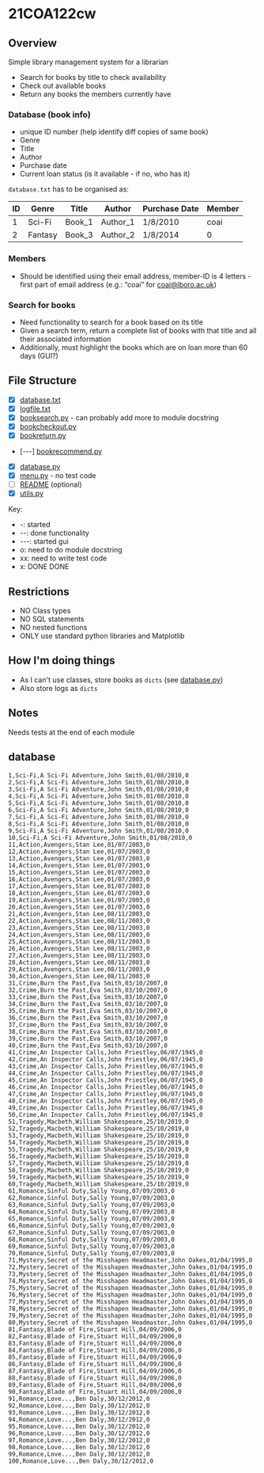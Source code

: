 # 21COA122cw

## Overview

Simple library management system for a librarian

- Search for books by title to check availability
- Check out available books
- Return any books the members currently have

### Database (book info)

- unique ID number (help identify diff copies of same book)
- Genre
- Title
- Author
- Purchase date
- Current loan status (is it available - if no, who has it)

`database.txt` has to be organised as:

| ID  | Genre | Title | Author | Purchase Date | Member |
| --- | ----- | ----- | ------ | ------------- | ------ |
| 1 | Sci-Fi | Book_1 | Author_1 | 1/8/2010 | coai |
| 2 | Fantasy | Book_3 | Author_2 | 1/8/2014 | 0 |

### Members

- Should be identified using their email address,
member-ID is 4 letters - first part of email address (e.g.: “coai” for coai@lboro.ac.uk)

### Search for books

- Need functionality to search for a book based on its title
- Given a search term, return a complete list of books with that title and all their associated information
- Additionally, must highlight the books which are on loan more than 60 days (GUI?)

## File Structure

- [x] [database.txt](database.txt)
- [x] [logfile.txt](logfile.txt)
- [x] [booksearch.py](booksearch.py) - can probably add more to module docstring
- [x] [bookcheckout.py](bookcheckout.py)
- [x] [bookreturn.py](bookreturn.py)
- [---] [bookrecommend.py](bookrecommend.py)
- [x] [database.py](database.py)
- [x] [menu.py](menu.py) - no test code
- [ ] [README](README) (optional)
- [x] [utils.py](utils.py)

Key:
- \-:  started
- \--: done functionality
- \---: started gui
- o: need to do module docstring
- xx: need to write test code
- x: DONE DONE

## Restrictions

- NO Class types
- NO SQL statements
- NO nested functions
- ONLY use standard python libraries and Matplotlib

## How I'm doing things

- As I can't use classes, store books as `dicts` (see [database.py](database.py))
- Also store logs as `dicts`

## Notes

Needs tests at the end of each module


## database
```text
1,Sci-Fi,A Sci-Fi Adventure,John Smith,01/08/2010,0
2,Sci-Fi,A Sci-Fi Adventure,John Smith,01/08/2010,0
3,Sci-Fi,A Sci-Fi Adventure,John Smith,01/08/2010,0
4,Sci-Fi,A Sci-Fi Adventure,John Smith,01/08/2010,0
5,Sci-Fi,A Sci-Fi Adventure,John Smith,01/08/2010,0
6,Sci-Fi,A Sci-Fi Adventure,John Smith,01/08/2010,0
7,Sci-Fi,A Sci-Fi Adventure,John Smith,01/08/2010,0
8,Sci-Fi,A Sci-Fi Adventure,John Smith,01/08/2010,0
9,Sci-Fi,A Sci-Fi Adventure,John Smith,01/08/2010,0
10,Sci-Fi,A Sci-Fi Adventure,John Smith,01/08/2010,0
11,Action,Avengers,Stan Lee,01/07/2003,0
12,Action,Avengers,Stan Lee,01/07/2003,0
13,Action,Avengers,Stan Lee,01/07/2003,0
14,Action,Avengers,Stan Lee,01/07/2003,0
15,Action,Avengers,Stan Lee,01/07/2003,0
16,Action,Avengers,Stan Lee,01/07/2003,0
17,Action,Avengers,Stan Lee,01/07/2003,0
18,Action,Avengers,Stan Lee,01/07/2003,0
19,Action,Avengers,Stan Lee,01/07/2003,0
20,Action,Avengers,Stan Lee,01/07/2003,0
21,Action,Avengers,Stan Lee,08/11/2003,0
22,Action,Avengers,Stan Lee,08/11/2003,0
23,Action,Avengers,Stan Lee,08/11/2003,0
24,Action,Avengers,Stan Lee,08/11/2003,0
25,Action,Avengers,Stan Lee,08/11/2003,0
26,Action,Avengers,Stan Lee,08/11/2003,0
27,Action,Avengers,Stan Lee,08/11/2003,0
28,Action,Avengers,Stan Lee,08/11/2003,0
29,Action,Avengers,Stan Lee,08/11/2003,0
30,Action,Avengers,Stan Lee,08/11/2003,0
31,Crime,Burn the Past,Eva Smith,03/10/2007,0
32,Crime,Burn the Past,Eva Smith,03/10/2007,0
33,Crime,Burn the Past,Eva Smith,03/10/2007,0
34,Crime,Burn the Past,Eva Smith,03/10/2007,0
35,Crime,Burn the Past,Eva Smith,03/10/2007,0
36,Crime,Burn the Past,Eva Smith,03/10/2007,0
37,Crime,Burn the Past,Eva Smith,03/10/2007,0
38,Crime,Burn the Past,Eva Smith,03/10/2007,0
39,Crime,Burn the Past,Eva Smith,03/10/2007,0
40,Crime,Burn the Past,Eva Smith,03/10/2007,0
41,Crime,An Inspector Calls,John Priestley,06/07/1945,0
42,Crime,An Inspector Calls,John Priestley,06/07/1945,0
43,Crime,An Inspector Calls,John Priestley,06/07/1945,0
44,Crime,An Inspector Calls,John Priestley,06/07/1945,0
45,Crime,An Inspector Calls,John Priestley,06/07/1945,0
46,Crime,An Inspector Calls,John Priestley,06/07/1945,0
47,Crime,An Inspector Calls,John Priestley,06/07/1945,0
48,Crime,An Inspector Calls,John Priestley,06/07/1945,0
49,Crime,An Inspector Calls,John Priestley,06/07/1945,0
50,Crime,An Inspector Calls,John Priestley,06/07/1945,0
51,Tragedy,Macbeth,William Shakespeare,25/10/2019,0
52,Tragedy,Macbeth,William Shakespeare,25/10/2019,0
53,Tragedy,Macbeth,William Shakespeare,25/10/2019,0
54,Tragedy,Macbeth,William Shakespeare,25/10/2019,0
55,Tragedy,Macbeth,William Shakespeare,25/10/2019,0
56,Tragedy,Macbeth,William Shakespeare,25/10/2019,0
57,Tragedy,Macbeth,William Shakespeare,25/10/2019,0
58,Tragedy,Macbeth,William Shakespeare,25/10/2019,0
59,Tragedy,Macbeth,William Shakespeare,25/10/2019,0
60,Tragedy,Macbeth,William Shakespeare,25/10/2019,0
61,Romance,Sinful Duty,Sally Young,07/09/2003,0
62,Romance,Sinful Duty,Sally Young,07/09/2003,0
63,Romance,Sinful Duty,Sally Young,07/09/2003,0
64,Romance,Sinful Duty,Sally Young,07/09/2003,0
65,Romance,Sinful Duty,Sally Young,07/09/2003,0
66,Romance,Sinful Duty,Sally Young,07/09/2003,0
67,Romance,Sinful Duty,Sally Young,07/09/2003,0
68,Romance,Sinful Duty,Sally Young,07/09/2003,0
69,Romance,Sinful Duty,Sally Young,07/09/2003,0
70,Romance,Sinful Duty,Sally Young,07/09/2003,0
71,Mystery,Secret of the Misshapen Headmaster,John Oakes,01/04/1995,0
72,Mystery,Secret of the Misshapen Headmaster,John Oakes,01/04/1995,0
73,Mystery,Secret of the Misshapen Headmaster,John Oakes,01/04/1995,0
74,Mystery,Secret of the Misshapen Headmaster,John Oakes,01/04/1995,0
75,Mystery,Secret of the Misshapen Headmaster,John Oakes,01/04/1995,0
76,Mystery,Secret of the Misshapen Headmaster,John Oakes,01/04/1995,0
77,Mystery,Secret of the Misshapen Headmaster,John Oakes,01/04/1995,0
78,Mystery,Secret of the Misshapen Headmaster,John Oakes,01/04/1995,0
79,Mystery,Secret of the Misshapen Headmaster,John Oakes,01/04/1995,0
80,Mystery,Secret of the Misshapen Headmaster,John Oakes,01/04/1995,0
81,Fantasy,Blade of Fire,Stuart Hill,04/09/2006,0
82,Fantasy,Blade of Fire,Stuart Hill,04/09/2006,0
83,Fantasy,Blade of Fire,Stuart Hill,04/09/2006,0
84,Fantasy,Blade of Fire,Stuart Hill,04/09/2006,0
85,Fantasy,Blade of Fire,Stuart Hill,04/09/2006,0
86,Fantasy,Blade of Fire,Stuart Hill,04/09/2006,0
87,Fantasy,Blade of Fire,Stuart Hill,04/09/2006,0
88,Fantasy,Blade of Fire,Stuart Hill,04/09/2006,0
89,Fantasy,Blade of Fire,Stuart Hill,04/09/2006,0
90,Fantasy,Blade of Fire,Stuart Hill,04/09/2006,0
91,Romance,Love...,Ben Daly,30/12/2012,0
92,Romance,Love...,Ben Daly,30/12/2012,0
93,Romance,Love...,Ben Daly,30/12/2012,0
94,Romance,Love...,Ben Daly,30/12/2012,0
95,Romance,Love...,Ben Daly,30/12/2012,0
96,Romance,Love...,Ben Daly,30/12/2012,0
97,Romance,Love...,Ben Daly,30/12/2012,0
98,Romance,Love...,Ben Daly,30/12/2012,0
99,Romance,Love...,Ben Daly,30/12/2012,0
100,Romance,Love...,Ben Daly,30/12/2012,0
```
